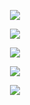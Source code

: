 <p align="center"><img src="https://i.ibb.co/7yCGBWd/20200221-135337-picsay.jpg"></p>

</p><p align="center"><img src="https://img.shields.io/badge/PHP-7.4.2-blue"></p><p align="center"><img src="https://img.shields.io/badge/python-3.8.0-green"><p align="center"><img src="https://img.shields.io/badge/python-2.7.17-orange"></p> <p align="center"><img src="https://img.shields.io/badge/bash-shell-brightgreen"></p>
